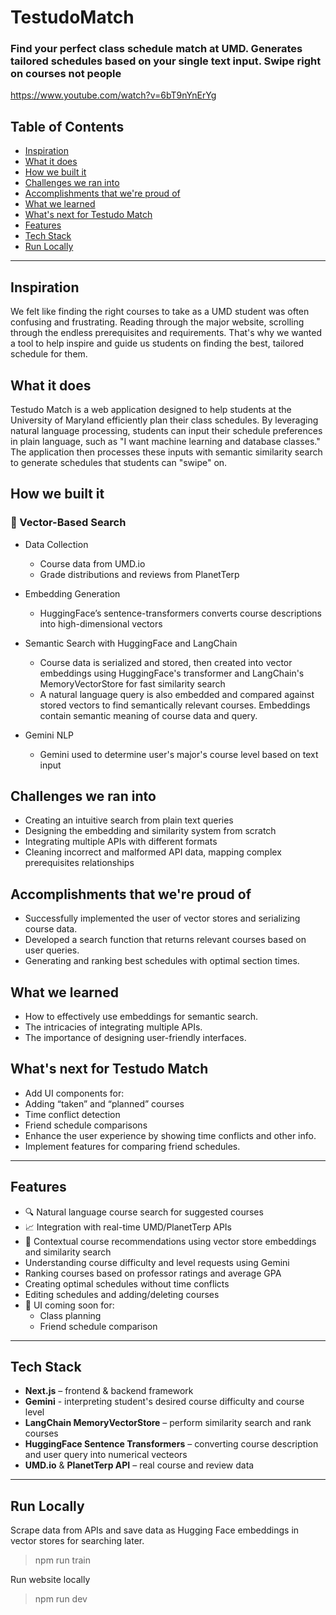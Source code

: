 # TestudoMatch

### Find your perfect class schedule match at UMD. Generates tailored schedules based on your single text input. Swipe right on courses not people

https://www.youtube.com/watch?v=6bT9nYnErYg

## Table of Contents
- [Inspiration](#inspiration)
- [What it does](#what-it-does)
- [How we built it](#how-we-built-it)
- [Challenges we ran into](#challenges-we-ran-into)
- [Accomplishments that we're proud of](#accomplishments-that-were-proud-of)
- [What we learned](#what-we-learned)
- [What's next for Testudo Match](#whats-next-for-testudo-match)
- [Features](#features)
- [Tech Stack](#tech-stack)
- [Run Locally](#run-locally)

---

## Inspiration
We felt like finding the right courses to take as a UMD student was often confusing and frustrating. Reading through the major website, scrolling through the endless prerequisites and requirements. That's why we wanted a tool to help inspire and guide us students on finding the best, tailored schedule for them.

## What it does
Testudo Match is a web application designed to help students at the University of Maryland efficiently plan their class schedules. By leveraging natural language processing, students can input their schedule preferences in plain language, such as "I want machine learning and database classes." The application then processes these inputs with semantic similarity search to generate schedules that students can "swipe" on.

## How we built it
### 🧠 Vector-Based Search
- Data Collection
   
   - Course data from UMD.io
   - Grade distributions and reviews from PlanetTerp
- Embedding Generation
   
   - HuggingFace’s sentence-transformers converts course descriptions into high-dimensional vectors
- Semantic Search with HuggingFace and LangChain
   
   - Course data is serialized and stored, then created into vector embeddings using HuggingFace's transformer and LangChain's MemoryVectorStore for fast similarity search
   - A natural language query is also embedded and compared against stored vectors to find semantically relevant courses. Embeddings contain semantic meaning of course data and query.

- Gemini NLP
  - Gemini used to determine user's major's course level based on text input

## Challenges we ran into
- Creating an intuitive search from plain text queries
- Designing the embedding and similarity system from scratch
- Integrating multiple APIs with different formats
- Cleaning incorrect and malformed API data, mapping complex prerequisites relationships

## Accomplishments that we're proud of
- Successfully implemented the user of vector stores and serializing course data.
- Developed a search function that returns relevant courses based on user queries.
- Generating and ranking best schedules with optimal section times.

## What we learned
- How to effectively use embeddings for semantic search.
- The intricacies of integrating multiple APIs.
- The importance of designing user-friendly interfaces.

## What's next for Testudo Match 
- Add UI components for:
- Adding “taken” and “planned” courses
- Time conflict detection
- Friend schedule comparisons
- Enhance the user experience by showing time conflicts and other info.
- Implement features for comparing friend schedules.


---

## Features

- 🔍 Natural language course search for suggested courses
- 📈 Integration with real-time UMD/PlanetTerp APIs
- 🧠 Contextual course recommendations using vector store embeddings and similarity search
- Understanding course difficulty and level requests using Gemini
- Ranking courses based on professor ratings and average GPA
- Creating optimal schedules without time conflicts
- Editing schedules and adding/deleting courses
- 📅 UI coming soon for:
  - Class planning
  - Friend schedule comparison

---

## Tech Stack

- **Next.js** – frontend & backend framework  
- **Gemini** - interpreting student's desired course difficulty and course level
- **LangChain MemoryVectorStore** –  perform similarity search and rank courses
- **HuggingFace Sentence Transformers** – converting course description and user query into numerical vecteors
- **UMD.io** & **PlanetTerp API** – real course and review data  
---

## Run Locally

Scrape data from APIs and save data as Hugging Face embeddings in vector stores for searching later.
> npm run train

Run website locally
> npm run dev
